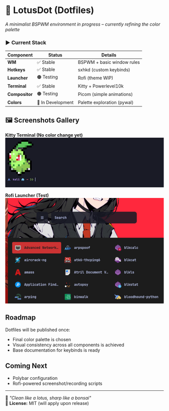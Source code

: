 # 🌸 LotusDot (Dotfiles)

*A minimalist BSPWM environment in progress – currently refining the color palette*

### ▶ **Current Stack**
| Component      | Status               | Details                     |
|----------------|----------------------|-----------------------------|
| **WM**         | ✅ Stable           | BSPWM + basic window rules  |
| **Hotkeys**    | ✅ Stable           | sxhkd (custom keybinds)     |
| **Launcher**   | 🟠 Testing          | Rofi (theme WIP)            |
| **Terminal**   | ✅ Stable           | Kitty + Powerlevel10k       |
| **Compositor** | 🟠 Testing          | Picom (simple animations)   |
| **Colors**     | 🔴 In Development   | Palette exploration (pywal) |

## 🖼️ Screenshots Gallery

**Kitty Terminal (No color change yet)**
![Kitty Terminal](./Screenshots/kitty.png)  

**Rofi Launcher (Test)**
![Rofi Launcher](./Screenshots/rofi.png)

## Roadmap
Dotfiles will be published once:  
- Final color palette is chosen  
- Visual consistency across all components is achieved  
- Base documentation for keybinds is ready  

## Coming Next
- Polybar configuration  
- Rofi-powered screenshot/recording scripts  

---

🌱 *"Clean like a lotus, sharp like a bonsai"*  
📜 **License:** MIT (will apply upon release)
